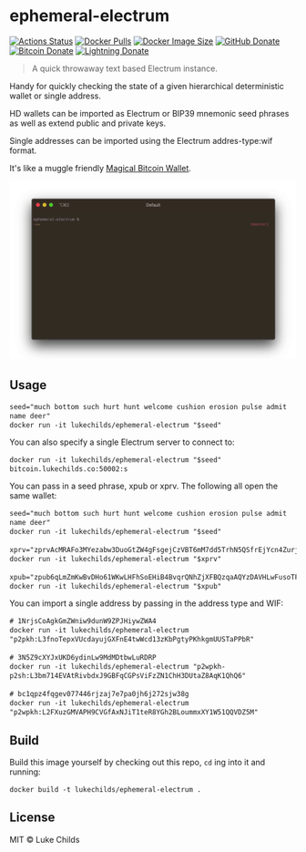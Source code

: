 # ephemeral-electrum

[![Actions Status](https://badgen.net/github/checks/lukechilds/ephemeral-electrum?icon=github&label=Build%20Status)](https://github.com/lukechilds/ephemeral-electrum/actions)
[![Docker Pulls](https://badgen.net/docker/pulls/lukechilds/ephemeral-electrum?icon=docker&label=Docker%20pulls)](https://hub.docker.com/r/lukechilds/ephemeral-electrum/)
[![Docker Image Size](https://badgen.net/docker/size/lukechilds/ephemeral-electrum/latest/amd64?icon=docker&label=lukechilds/ephemeral-electrum)](https://hub.docker.com/r/lukechilds/ephemeral-electrum/tags)
[![GitHub Donate](https://badgen.net/badge/GitHub/Sponsor/D959A7?icon=github)](https://github.com/sponsors/lukechilds)
[![Bitcoin Donate](https://badgen.net/badge/Bitcoin/Donate/F19537?icon=bitcoin)](https://blockstream.info/address/3Luke2qRn5iLj4NiFrvLBu2jaEj7JeMR6w)
[![Lightning Donate](https://badgen.net/badge/Lightning/Donate/F6BC41?icon=bitcoin-lightning)](https://tippin.me/@lukechilds?refurl=github.com/lukechilds/ephemeral-electrum)

> A quick throwaway text based Electrum instance.

Handy for quickly checking the state of a given hierarchical deterministic wallet or single address.

HD wallets can be imported as Electrum or BIP39 mnemonic seed phrases as well as extend public and private keys.

Single addresses can be imported using the Electrum addres-type:wif format.

It's like a muggle friendly [Magical Bitcoin Wallet](https://github.com/MagicalBitcoin/magical-bitcoin-wallet).

<div align="center">
	<img src="media/demo.gif" width="879">
</div>

## Usage

```
seed="much bottom such hurt hunt welcome cushion erosion pulse admit name deer"
docker run -it lukechilds/ephemeral-electrum "$seed"
```

You can also specify a single Electrum server to connect to:

```
docker run -it lukechilds/ephemeral-electrum "$seed" bitcoin.lukechilds.co:50002:s
```

You can pass in a seed phrase, xpub or xprv. The following all open the same wallet:

```
seed="much bottom such hurt hunt welcome cushion erosion pulse admit name deer"
docker run -it lukechilds/ephemeral-electrum "$seed"

xprv="zprvAcMRAFo3MYezabw3DuoGtZW4gFsgejCzVBT6mM7dd5TrhN5QSfrEjYcn4ZurjAoBT2ocLY7bH1bLpYKdrg1EbF3FtZjBCC6WPGVWqi7yJyc"
docker run -it lukechilds/ephemeral-electrum "$xprv"

xpub="zpub6qLmZmKwBvDHo61WKwLHFhSoEHiB4BvqrQNhZjXFBQzqaAQYzDAVHLwFusoTFSwai8ZpR3uKEaYMo34nWiJhJ1v4sbusJRHMSLd3hMZUmcp"
docker run -it lukechilds/ephemeral-electrum "$xpub"
```

You can import a single address by passing in the address type and WIF:

```
# 1NrjsCoAgkGmZWniw9dunW9ZPJHiywZWA4
docker run -it lukechilds/ephemeral-electrum "p2pkh:L3fnoTepxVUcdayujGXFnE4twWcd13zKbPgtyPKhkgmUUSTaPPbR"

# 3N5Z9cXYJxUKD6ydinLw9MdMDtbwLuRDRP
docker run -it lukechilds/ephemeral-electrum "p2wpkh-p2sh:L3bm714EVAtRivbdxJ9GBFqCGPsViFzZN1ChH3DUtaZ8AqK1QhQ6"

# bc1qpz4fqgev077446rjzaj7e7pa0jh6j272sjw38g
docker run -it lukechilds/ephemeral-electrum "p2wpkh:L2FXuzGMVAPH9CVGfAxNJiT1teR8YGh2BLoummxXY1W51QQVDZ5M"
```

## Build

Build this image yourself by checking out this repo, `cd` ing into it and running:

```
docker build -t lukechilds/ephemeral-electrum .
```

## License

MIT © Luke Childs
